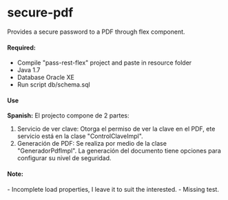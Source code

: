 secure-pdf
==========

Provides a secure password to a PDF through flex component.

<h4>Required:</h4>
<ul>
  <li>Compile "pass-rest-flex" project and paste in resource folder
  <li>Java 1.7
  <li>Database Oracle XE
  <li>Run script db/schema.sql
</ul>

<h4>Use</h4>
<b>Spanish:</b> El projecto compone de 2 partes:
<ol>
  <li>Servicio de ver clave: Otorga el permiso de ver la clave en el PDF, ete servicio está en la clase "ControlClaveImpl".
  <li>Generación de PDF: Se realiza por medio de la clase "GeneradorPdfImpl". La generación del documento tiene opciones para configurar su nivel de seguridad.
</ol>

<h4>Note:</h4>
- Incomplete load properties, I leave it to suit the interested.
- Missing test.

